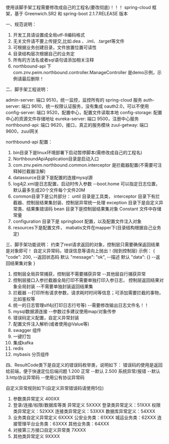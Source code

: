 使用该脚手架工程需要修改成自己的工程名(要改彻底)！！！
spring-cloud 框架，基于 Greenwich.SR2 和 spring-boot 2.1.7.RELEASE 版本

一、规范说明：
1. 开发工具请设置成全局utf-8编码格式
2. 无关文件请不要上传提交,比如.dea 、.iml、.target等文件
3. 可根据业务创建目录，文件放置位置可读性
4. 目录结构层次根据自己的业务定
5. 所有的方法名或者sql语句请添加相关注释
6. northbound-api 下 com.znv.peim.northbound.controller.ManageController 是demo示例，示例请最后删除！

二、脚手架工程说明：

admin-server: 端口 9510，统一监控，监控所有的 spring-cloud 服务
auth-server: 端口 9610，统一权限认证服务，没有集成 oauth2.0，可以不使用
config-server: 端口 9520，配置中心，配置文件读取本地
config-storage: 配置中心的资源文件存储地址
eureka-server: 端口 9500，注册中心服务
northbound-api: 端口 9620，接口，真正的服务模块
zuul-getway: 端口 9600，zuul网关

northbound-api 配置：
1. bin目录下是linux环境部署下启动暂停脚本(需修改成自己的工程名)
2. NorthboundApiApplication目录是启动入口
3. com.znv.peim.northbound.common.interceptor 是拦截器配置(不需要可注释掉拦截器注解)
4. datasource目录下是配置的连接mysql源
5. log4j2.xml是日志配置，启动时传入参数 --boot.home 可以指定日志位置，默认最多生成20个文件每个文件20M
8. common目录下是公共部分：
until 目录是工具类，
interceptor 目录下有拦截器、控制层结果集封装、控制层异常统一处理
exception 目录下是自定义异常类、结果集错误码
bean 目录下是控制层结果集对象
Constant 文件中存储常量
9. configuration 目录下是 springboot 配置，以及配置文件注入对象
10. resources下是配置文件，
mabatis文件在mapper下(目录结构根据自己业务定)

三、脚手架功能说明：
约束了rest请求返回的对象，控制层只需要确保返回结果是对象即可！
自定义异常码，错误信息等请向上抛出！(抛到控制层)
示例：
{
  "code": 200,  --返回状态码  默认
  "message": "ok",  --描述  默认
  "data": {}  --返回结果集对象
}

1. 控制层全局异常捕获，控制层不需要捕获异常  --其他层自行捕获异常
2. 控制层接口入参拦截器全局打印不需要单独打印入参日志，
控制层返回结果对象全局封装  --不需要单独封装返回结果集
3. 拦截器 --打印所有请求参数，请求耗时时间等信息；可添加需要拦截的事物，比如鉴权等
4. 统一的日志管理slf4j(打印日志行号等)  --需要修改输出日志文件名！！
5. mysql数据源连接   --参数过多建议使用map/对象传参
6. 错误码定义配置，自定义异常封装
7. 配置文件注入解析(或者使用@Value等)
8. swagger 组件
9. 一键打包
10. 集成kafka
11. redis
12. mybasis 分页组件

四、ResultCode类下是自定义的错误码枚举类，说明如下：
错误码的使用是返回给前端，便于快速定位后端问题
1.200 正常   --默认
2.500 系统异常/报错  --默认
3.http协议异常码  --使用公有协议异常码

自定义异常规则如下(自定义异常错误码请使用5位) 
1. 参数类异常定义  400XX
2. 登录/连接/权限/数据库等类 异常定义 5XXXX
登录类异常定义：51XXX
权限类异常定义：52XXX
连接类异常定义：53XXX
数据库异常定义：54XXX
3. 业务类自定义异常定义  6XXXX
公安业务类：61XXX
城运业务类：62XXX
连接管理平台业务类：63XXX
其他业务类：64XXX
4. 对接第三方接口自定义异常类 7XXXX
5. 其他类异常定义  9XXXX

